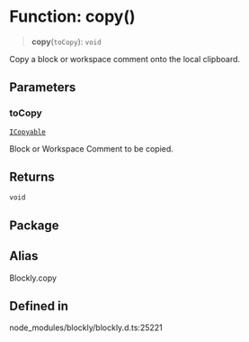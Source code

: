 # Function: copy()

> **copy**(`toCopy`): `void`

Copy a block or workspace comment onto the local clipboard.

## Parameters

### toCopy

[`ICopyable`](../classes/ICopyable.md)

Block or Workspace Comment to be copied.

## Returns

`void`

## Package

## Alias

Blockly.copy

## Defined in

node_modules/blockly/blockly.d.ts:25221
